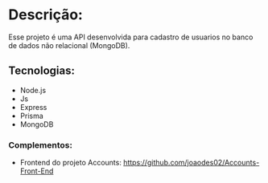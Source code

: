 # Descrição:
Esse projeto é uma API desenvolvida para cadastro de usuarios no banco de dados não relacional (MongoDB).

## Tecnologias: 
- Node.js
- Js
- Express
- Prisma 
- MongoDB 


### Complementos: 
- Frontend do projeto Accounts: https://github.com/joaodes02/Accounts-Front-End
